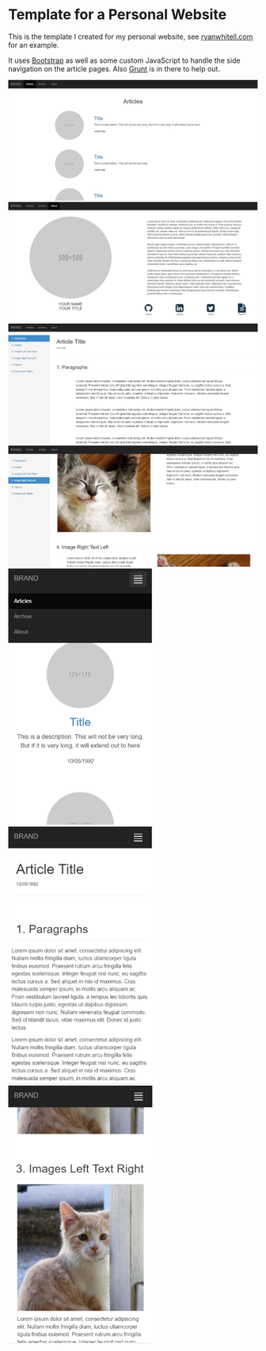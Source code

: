 # Template for a Personal Website
This is the template I created for my personal website, see [ryanwhitell.com](http://www.ryanwhitell.com) for an example.

It uses [Bootstrap](http://getbootstrap.com/) as well as some custom JavaScript to handle the side navigation on the article pages. Also [Grunt](https://gruntjs.com/) is in there to help out.

<img src="Home.png" alt="Home"/>
<img src="About.png" alt="About"/>
<img src="ArticleParagraph.png" alt="Article One"/>
<img src="ArticlePic.png" alt="Article Two"/>
<img src="HomeM.png" alt="Home on Mobile" width="291"/> <img src="ArticleParagraphM.png" alt="Article One on Mobile" width="291"/> <img src="ArticlePicM.png" alt="Article Two on Mobile" width="291"/>